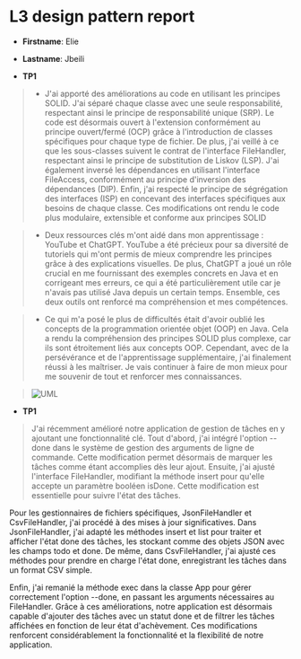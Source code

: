 # L3 design pattern report

- **Firstname**: Elie
- **Lastname**: Jbeili


- **TP1**
> - J'ai apporté des améliorations au code en utilisant les principes SOLID. J'ai séparé chaque classe avec une seule responsabilité, respectant ainsi le principe de responsabilité unique (SRP). Le code est désormais ouvert à l'extension conformément au principe ouvert/fermé (OCP) grâce à l'introduction de classes spécifiques pour chaque type de fichier. De plus, j'ai veillé à ce que les sous-classes suivent le contrat de l'interface FileHandler, respectant ainsi le principe de substitution de Liskov (LSP). J'ai également inversé les dépendances en utilisant l'interface FileAccess, conformément au principe d'inversion des dépendances (DIP). Enfin, j'ai respecté le principe de ségrégation des interfaces (ISP) en concevant des interfaces spécifiques aux besoins de chaque classe. Ces modifications ont rendu le code plus modulaire, extensible et conforme aux principes SOLID

> 

> - Deux ressources clés m'ont aidé dans mon apprentissage : YouTube et ChatGPT. YouTube a été précieux pour sa diversité de tutoriels qui m'ont permis de mieux comprendre les principes grâce à des explications visuelles. De plus, ChatGPT a joué un rôle crucial en me fournissant des exemples concrets en Java et en corrigeant mes erreurs, ce qui a été particulièrement utile car je n'avais pas utilisé Java depuis un certain temps. Ensemble, ces deux outils ont renforcé ma compréhension et mes compétences.

>  
 
> - Ce qui m'a posé le plus de difficultés était d'avoir oublié les concepts de la programmation orientée objet (OOP) en Java. Cela a rendu la compréhension des principes SOLID plus complexe, car ils sont étroitement liés aux concepts OOP. Cependant, avec de la persévérance et de l'apprentissage supplémentaire, j'ai finalement réussi à les maîtriser. Je vais continuer à faire de mon mieux pour me souvenir de tout et renforcer mes connaissances.

>
 
> ![UML](https://github.com/Elie-jbeili/-Design-Pattern-10/assets/117976718/4a790c4e-4c36-4144-a717-0ba5fd832723)

>
- **TP1**

>J'ai récemment amélioré notre application de gestion de tâches en y ajoutant une fonctionnalité clé. Tout d'abord, j'ai intégré l'option --done dans le système de gestion des arguments de ligne de commande. Cette modification permet désormais de marquer les tâches comme étant accomplies dès leur ajout. Ensuite, j'ai ajusté l'interface FileHandler, modifiant la méthode insert pour qu'elle accepte un paramètre booléen isDone. Cette modification est essentielle pour suivre l'état des tâches.

Pour les gestionnaires de fichiers spécifiques, JsonFileHandler et CsvFileHandler, j'ai procédé à des mises à jour significatives. Dans JsonFileHandler, j'ai adapté les méthodes insert et list pour traiter et afficher l'état done des tâches, les stockant comme des objets JSON avec les champs todo et done. De même, dans CsvFileHandler, j'ai ajusté ces méthodes pour prendre en charge l'état done, enregistrant les tâches dans un format CSV simple.

Enfin, j'ai remanié la méthode exec dans la classe App pour gérer correctement l'option --done, en passant les arguments nécessaires au FileHandler. Grâce à ces améliorations, notre application est désormais capable d'ajouter des tâches avec un statut done et de filtrer les tâches affichées en fonction de leur état d'achèvement. Ces modifications renforcent considérablement la fonctionnalité et la flexibilité de notre application.

